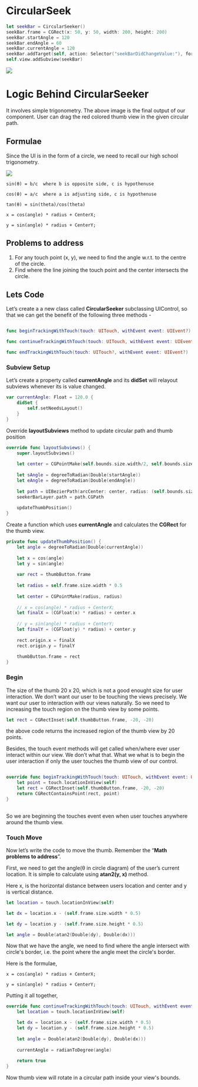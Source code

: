 # CircularSeek

```swift
let seekBar = CircularSeeker()
seekBar.frame = CGRect(x: 50, y: 50, width: 200, height: 200)
seekBar.startAngle = 120
seekBar.endAngle = 60
seekBar.currentAngle = 120
seekBar.addTarget(self, action: Selector("seekBarDidChangeValue:"), forControlEvents: .ValueChanged)
self.view.addSubview(seekBar)
```

<img src="https://github.com/karthikkeyan/CircularSeek/blob/master/circularseeker.gif" />


# Logic Behind CircularSeeker

It involves simple trigonometry. The above image is the final output of our component. User can drag the red colored thumb view in the given circular path.


## Formulae

Since the UI is in the form of a circle, we need to recall our high school trigonometry.

<img src="https://github.com/karthikkeyan/CircularSeek/blob/master/circle-trigonometry.png" />

	sin(θ) = b/c  where b is opposite side, c is hypothenuse 

	cos(θ) = a/c  where a is adjusting side, c is hypothenuse

	tan(θ) = sin(theta)/cos(theta)

	x = cos(angle) * radius + CenterX;

	y = sin(angle) * radius + CenterY;


## Problems to address

1. For any touch point (x, y), we need to find the angle w.r.t. to the centre of the circle.
2. Find where the line joining the touch point and the center intersects the circle.


## Lets Code

Let’s create a a new class called **CircularSeeker** subclassing UIControl, so that we can get the benefit of the following three methods -

```swift

func beginTrackingWithTouch(touch: UITouch, withEvent event: UIEvent?) -> Bool

func continueTrackingWithTouch(touch: UITouch, withEvent event: UIEvent?) -> Bool

func endTrackingWithTouch(touch: UITouch?, withEvent event: UIEvent?)

```

### Subview Setup

Let’s create a property called **currentAngle** and its **didSet** will relayout subviews whenever its is value changed.

```swift
var currentAngle: Float = 120.0 {
	didSet {
		self.setNeedsLayout()
	}
}
```

Override **layoutSubviews** method to update circular path and thumb position

```swift
override func layoutSubviews() {
	super.layoutSubviews()
        
	let center = CGPointMake(self.bounds.size.width/2, self.bounds.size.height/2)
        
	let sAngle = degreeToRadian(Double(startAngle))
	let eAngle = degreeToRadian(Double(endAngle))
        
	let path = UIBezierPath(arcCenter: center, radius: (self.bounds.size.width - 18)/2, startAngle: CGFloat(sAngle), endAngle: CGFloat(eAngle), clockwise: true)
	seekerBarLayer.path = path.CGPath
        
	updateThumbPosition()
}
```

Create a function which uses **currentAngle** and calculates the **CGRect** for the thumb view.

```swift
private func updateThumbPosition() {
	let angle = degreeToRadian(Double(currentAngle))
 
	let x = cos(angle)
	let y = sin(angle)
 
	var rect = thumbButton.frame
 
	let radius = self.frame.size.width * 0.5
	
	let center = CGPointMake(radius, radius)
 
	// x = cos(angle) * radius + CenterX;
	let finalX = (CGFloat(x) * radius) + center.x
 
	// y = sin(angle) * radius + CenterY;
	let finalY = (CGFloat(y) * radius) + center.y
 
	rect.origin.x = finalX
	rect.origin.y = finalY
 
	thumbButton.frame = rect
}
```

### Begin

The size of the thumb 20 x 20, which is not a good enought size for user interaction. We don’t want our user to be touching the views precisely. We want our user to interaction with our views naturally. So we need to increasing the touch region on the thumb view by some points.

```swift
let rect = CGRectInset(self.thumbButton.frame, -20, -20)
```

the above code returns the increased region of the thumb view by 20 points.

Besides, the touch event methods will get called when/where ever user interact within our view. We don’t what that. What we what is to begin the user interaction if only the user touches the thumb view of our control.

```swift

override func beginTrackingWithTouch(touch: UITouch, withEvent event: UIEvent?) -> Bool {
	let point = touch.locationInView(self)
	let rect = CGRectInset(self.thumbButton.frame, -20, -20)
	return CGRectContainsPoint(rect, point)        
}
    
```

So we are beginning the touches event even when user touches anywhere around the thumb view.


### Touch Move

Now let’s write the code to move the thumb. Remember the “**Math problems to address**”.

First, we need to get the angle(θ in circle diagram) of the user’s current location. It is simple to calculate using **atan2(y, x)** method.

Here x, is the horizontal distance between users location and center and y is vertical distance.

```swift
let location = touch.locationInView(self)

let dx = location.x - (self.frame.size.width * 0.5)

let dy = location.y - (self.frame.size.height * 0.5)

let angle = Double(atan2(Double(dy), Double(dx)))
```

Now that we have the angle, we need to find where the angle intersect with circle's border, i.e. the point where the angle meet the circle's border. 

Here is the formulae,

	x = cos(angle) * radius + CenterX;

	y = sin(angle) * radius + CenterY;

Putting it all together,

```swift
override func continueTrackingWithTouch(touch: UITouch, withEvent event: UIEvent?) -> Bool {
	let location = touch.locationInView(self)

	let dx = location.x - (self.frame.size.width * 0.5)
	let dy = location.y - (self.frame.size.height * 0.5)
        
	let angle = Double(atan2(Double(dy), Double(dx)))
        
	currentAngle = radianToDegree(angle)
        
	return true
}
```

Now thumb view will rotate in a circular path inside your view's bounds.
